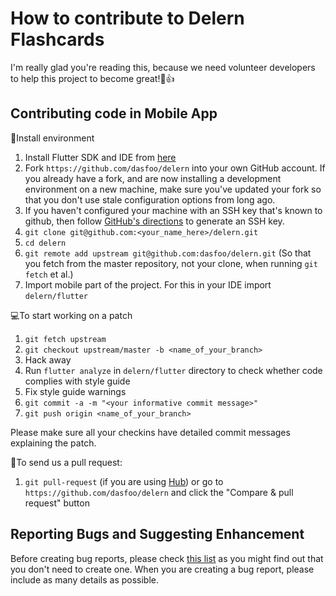 # How to contribute to Delern Flashcards

I'm really glad you're reading this, because we need volunteer developers to help this project to become great!🎉👍

## Contributing code in Mobile App

🚀Install environment
1. Install Flutter SDK and IDE from [here](https://flutter.io/docs/get-started/install/)
2. Fork `https://github.com/dasfoo/delern` into your own GitHub account. If you already have a fork, and are now installing a development environment on a new machine, make sure you've updated your fork so that you don't use stale configuration options from long ago.
3. If you haven't configured your machine with an SSH key that's known to github, then follow [GitHub's directions](https://help.github.com/articles/generating-ssh-keys/) to generate an SSH key.
4. `git clone git@github.com:<your_name_here>/delern.git`
5. `cd delern`
6. `git remote add upstream git@github.com:dasfoo/delern.git` (So that you fetch from the master repository, not your clone, when running `git fetch`
   et al.)
7. Import mobile part of the project. For this in your IDE import `delern/flutter`

💻To start working on a patch
1. `git fetch upstream`
2. `git checkout upstream/master -b <name_of_your_branch>`
3. Hack away
4. Run `flutter analyze` in `delern/flutter` directory to check whether code complies with style guide
5. Fix style guide warnings
6. `git commit -a -m "<your informative commit message>"`
7. `git push origin <name_of_your_branch>`

Please make sure all your checkins have detailed commit messages explaining the patch.

🎉To send us a pull request:
1. `git pull-request` (if you are using [Hub](http://github.com/github/hub/)) or go to `https://github.com/dasfoo/delern` and click the "Compare & pull request" button




## Reporting Bugs and Suggesting Enhancement
Before creating bug reports, please check [this list](https://github.com/dasfoo/delern/issues) as you might find out that you don't need to create one. When you are creating a bug report, please include as many details as possible.
